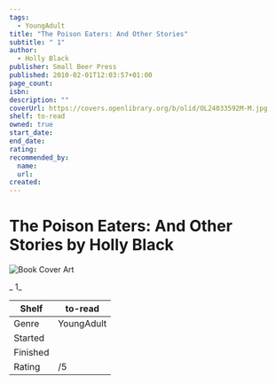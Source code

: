 ```yaml
---
tags:
  - YoungAdult
title: "The Poison Eaters: And Other Stories"
subtitle: " 1"
author:
  - Holly Black
publisher: Small Beer Press
published: 2010-02-01T12:03:57+01:00
page_count:
isbn:
description: ""
coverUrl: https://covers.openlibrary.org/b/olid/OL24033592M-M.jpg
shelf: to-read
owned: true
start_date:
end_date:
rating:
recommended_by:
  name:
  url:
created:
---
```


# The Poison Eaters: And Other Stories by Holly Black

![Book Cover Art](https://covers.openlibrary.org/b/olid/OL24033592M-M.jpg)

_ 1_

| Shelf | to-read |
| --- | --- |
| Genre | YoungAdult |
| Started |  |
| Finished |  |
| Rating | /5 |

